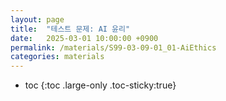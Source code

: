 ```yaml
---
layout: page
title:  "테스트 문제: AI 윤리"
date:   2025-03-01 10:00:00 +0900
permalink: /materials/S99-03-09-01_01-AiEthics
categories: materials
---
```

* toc
{:toc .large-only .toc-sticky:true}
